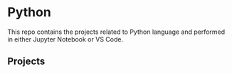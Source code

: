 # Python 

This repo contains the projects related to Python language and performed in either Jupyter Notebook or VS Code.

## Projects

